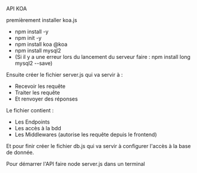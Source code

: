 API KOA

premièrement installer koa.js

- npm install -y
- npm init -y
- npm install koa @koa
- npm install mysql2
- (Si il y a une erreur lors du lancement du serveur faire :
  npm install long mysql2 --save)


Ensuite créer le fichier server.js qui va servir à :

- Recevoir les requête
- Traiter les requête
- Et renvoyer des réponses

Le fichier contient : 

- Les Endpoints
- Les accès à la bdd
- Les Middlewares (autorise les requête depuis le frontend)

Et pour finir créer le fichier db.js qui va servir à configurer 
l'accès à la base de donnée.

Pour démarrer l'API faire node server.js dans un terminal